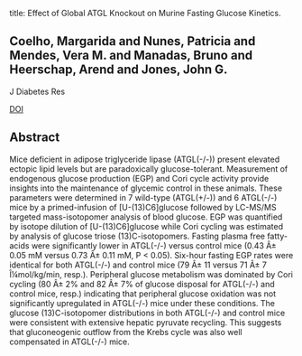 title: Effect of Global ATGL Knockout on Murine Fasting Glucose Kinetics.

## Coelho, Margarida and Nunes, Patricia and Mendes, Vera M. and Manadas, Bruno and Heerschap, Arend and Jones, John G.
J Diabetes Res

<a href="https://doi.org/10.1155/2015/542029">DOI</a>

## Abstract
Mice deficient in adipose triglyceride lipase (ATGL(-/-)) present elevated ectopic lipid levels but are paradoxically glucose-tolerant. Measurement of endogenous glucose production (EGP) and Cori cycle activity provide insights into the maintenance of glycemic control in these animals. These parameters were determined in 7 wild-type (ATGL(+/-)) and 6 ATGL(-/-) mice by a primed-infusion of [U-(13)C6]glucose followed by LC-MS/MS targeted mass-isotopomer analysis of blood glucose. EGP was quantified by isotope dilution of [U-(13)C6]glucose while Cori cycling was estimated by analysis of glucose triose (13)C-isotopomers. Fasting plasma free fatty-acids were significantly lower in ATGL(-/-) versus control mice (0.43 Â± 0.05 mM versus 0.73 Â± 0.11 mM, P < 0.05). Six-hour fasting EGP rates were identical for both ATGL(-/-) and control mice (79 Â± 11 versus 71 Â± 7 Î¼mol/kg/min, resp.). Peripheral glucose metabolism was dominated by Cori cycling (80 Â± 2% and 82 Â± 7% of glucose disposal for ATGL(-/-) and control mice, resp.) indicating that peripheral glucose oxidation was not significantly upregulated in ATGL(-/-) mice under these conditions. The glucose (13)C-isotopomer distributions in both ATGL(-/-) and control mice were consistent with extensive hepatic pyruvate recycling. This suggests that gluconeogenic outflow from the Krebs cycle was also well compensated in ATGL(-/-) mice.

